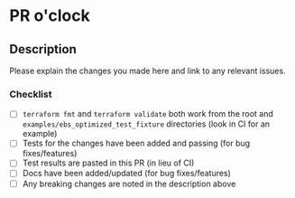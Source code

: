# PR o'clock

## Description

Please explain the changes you made here and link to any relevant issues.

### Checklist

- [ ] `terraform fmt` and `terraform validate` both work from the root and `examples/ebs_optimized_test_fixture` directories (look in CI for an example)
- [ ] Tests for the changes have been added and passing (for bug fixes/features)
- [ ] Test results are pasted in this PR (in lieu of CI)
- [ ] Docs have been added/updated (for bug fixes/features)
- [ ] Any breaking changes are noted in the description above
